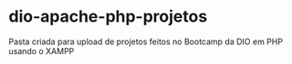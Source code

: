 # dio-apache-php-projetos
Pasta criada para upload de projetos feitos no Bootcamp da DIO em PHP usando o XAMPP
